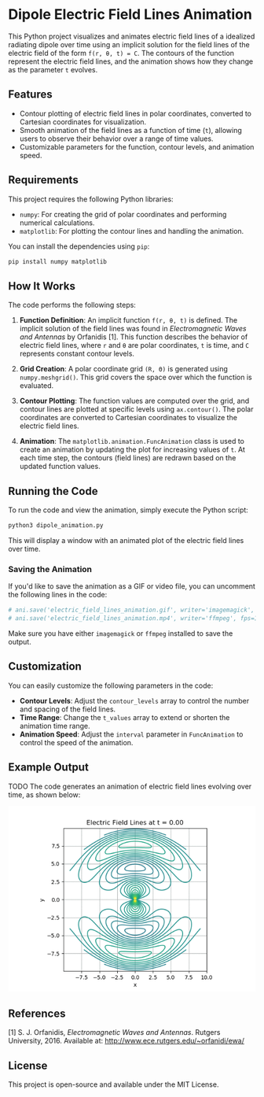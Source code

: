 # Dipole Electric Field Lines Animation

This Python project visualizes and animates electric field lines of a idealized radiating dipole over time using an implicit solution for the field lines of the electric field of the form `f(r, θ, t) = C`. The contours of the function represent the electric field lines, and the animation shows how they change as the parameter `t` evolves.

## Features
- Contour plotting of electric field lines in polar coordinates, converted to Cartesian coordinates for visualization.
- Smooth animation of the field lines as a function of time (`t`), allowing users to observe their behavior over a range of time values.
- Customizable parameters for the function, contour levels, and animation speed.

## Requirements
This project requires the following Python libraries:
- `numpy`: For creating the grid of polar coordinates and performing numerical calculations.
- `matplotlib`: For plotting the contour lines and handling the animation.

You can install the dependencies using `pip`:
```bash
pip install numpy matplotlib
```

## How It Works
The code performs the following steps:

1. **Function Definition**: An implicit function `f(r, θ, t)` is defined. The implicit solution of the field lines was found in *Electromagnetic Waves and Antennas* by Orfanidis [1].
 This function describes the behavior of electric field lines, where `r` and `θ` are polar coordinates, `t` is time, and `C` represents constant contour levels.
   
2. **Grid Creation**: A polar coordinate grid `(R, Θ)` is generated using `numpy.meshgrid()`. This grid covers the space over which the function is evaluated.

3. **Contour Plotting**: The function values are computed over the grid, and contour lines are plotted at specific levels using `ax.contour()`. The polar coordinates are converted to Cartesian coordinates to visualize the electric field lines.

4. **Animation**: The `matplotlib.animation.FuncAnimation` class is used to create an animation by updating the plot for increasing values of `t`. At each time step, the contours (field lines) are redrawn based on the updated function values.

## Running the Code
To run the code and view the animation, simply execute the Python script:

```bash
python3 dipole_animation.py
```

This will display a window with an animated plot of the electric field lines over time.

### Saving the Animation
If you'd like to save the animation as a GIF or video file, you can uncomment the following lines in the code:

```python
# ani.save('electric_field_lines_animation.gif', writer='imagemagick', fps=10)
# ani.save('electric_field_lines_animation.mp4', writer='ffmpeg', fps=10)
```

Make sure you have either `imagemagick` or `ffmpeg` installed to save the output.

## Customization
You can easily customize the following parameters in the code:

- **Contour Levels**: Adjust the `contour_levels` array to control the number and spacing of the field lines.
- **Time Range**: Change the `t_values` array to extend or shorten the animation time range.
- **Animation Speed**: Adjust the `interval` parameter in `FuncAnimation` to control the speed of the animation.

## Example Output
TODO
The code generates an animation of electric field lines evolving over time, as shown below:

![Example Animation](electric_field_lines_animation.gif)

## References
[1] S. J. Orfanidis, *Electromagnetic Waves and Antennas*. Rutgers University, 2016. Available at: http://www.ece.rutgers.edu/~orfanidi/ewa/

## License
This project is open-source and available under the MIT License.
